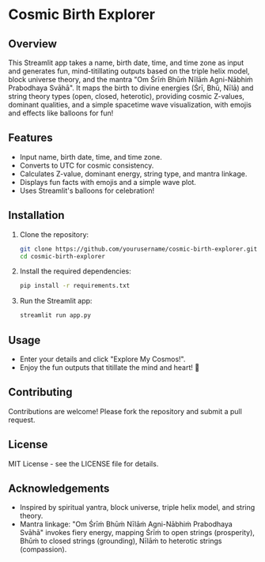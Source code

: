 # Cosmic Birth Explorer

## Overview
This Streamlit app takes a name, birth date, time, and time zone as input and generates fun, mind-titillating outputs based on the triple helix model, block universe theory, and the mantra "Om Śrīṁ Bhūṁ Nīlāṁ Agni-Nābhiṁ Prabodhaya Svāhā". It maps the birth to divine energies (Śrī, Bhū, Nīlā) and string theory types (open, closed, heterotic), providing cosmic Z-values, dominant qualities, and a simple spacetime wave visualization, with emojis and effects like balloons for fun!

## Features
- Input name, birth date, time, and time zone.
- Converts to UTC for cosmic consistency.
- Calculates Z-value, dominant energy, string type, and mantra linkage.
- Displays fun facts with emojis and a simple wave plot.
- Uses Streamlit's balloons for celebration!

## Installation
1. Clone the repository:
   ```bash
   git clone https://github.com/yourusername/cosmic-birth-explorer.git
   cd cosmic-birth-explorer
   ```
2. Install the required dependencies:
   ```bash
   pip install -r requirements.txt
   ```
3. Run the Streamlit app:
   ```bash
   streamlit run app.py
   ```

## Usage
- Enter your details and click "Explore My Cosmos!".
- Enjoy the fun outputs that titillate the mind and heart! 🎉

## Contributing
Contributions are welcome! Please fork the repository and submit a pull request.

## License
MIT License - see the LICENSE file for details.

## Acknowledgements
- Inspired by spiritual yantra, block universe, triple helix model, and string theory.
- Mantra linkage: "Om Śrīṁ Bhūṁ Nīlāṁ Agni-Nābhiṁ Prabodhaya Svāhā" invokes fiery energy, mapping Śrīṁ to open strings (prosperity), Bhūṁ to closed strings (grounding), Nīlāṁ to heterotic strings (compassion).